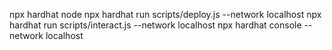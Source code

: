 npx hardhat node
npx hardhat run scripts/deploy.js --network localhost
npx hardhat run scripts/interact.js --network localhost
npx hardhat console --network localhost
